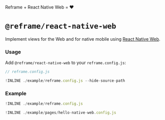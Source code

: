 Reframe + React Native Web = :heart:

# `@reframe/react-native-web`

Implement views for the Web and for native mobile using [React Native Web](https://github.com/necolas/react-native-web).

### Usage

Add `@reframe/react-native-web` to your `reframe.config.js`:

~~~js
// reframe.config.js

!INLINE ./example/reframe.config.js --hide-source-path
~~~

### Example

~~~js
!INLINE ./example/reframe.config.js
~~~

~~~js
!INLINE ./example/pages/hello-native-web.config.js
~~~
